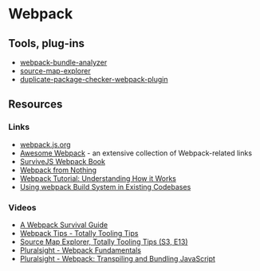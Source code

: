 # Webpack

##

## Tools, plug-ins
- [webpack-bundle-analyzer](https://github.com/webpack-contrib/webpack-bundle-analyzer)
- [source-map-explorer](https://www.npmjs.com/package/source-map-explorer)
- [duplicate-package-checker-webpack-plugin](https://github.com/darrenscerri/duplicate-package-checker-webpack-plugin)

## Resources

### Links
- [webpack.js.org](https://webpack.js.org/)
- [Awesome Webpack](https://github.com/webpack-contrib/awesome-webpack/blob/master/README.md) - an extensive collection of Webpack-related links
- [SurviveJS Webpack Book](https://survivejs.com/webpack/)
- [Webpack from Nothing](https://what-problem-does-it-solve.com/webpack/intro.html)
- [Webpack Tutorial: Understanding How it Works](https://medium.com/ag-grid/webpack-tutorial-understanding-how-it-works-f73dfa164f01)
- [Using webpack Build System in Existing Codebases](https://www.threatstack.com/blog/using-webpack-build-system-in-existing-codebases)

### Videos
- [A Webpack Survival Guide](https://www.youtube.com/watch?v=ivQ7HrnBJe8&feature=youtu.be)
- [Webpack Tips - Totally Tooling Tips](https://www.youtube.com/watch?v=zFoBYfMLUCM&feature=youtu.be)
- [Source Map Explorer, Totally Tooling Tips (S3, E13)](https://www.youtube.com/watch?v=7aY9BoMEpG8)
- [Pluralsight - Webpack Fundamentals](https://www.pluralsight.com/courses/webpack-fundamentals)
- [Pluralsight - Webpack: Transpiling and Bundling JavaScript](https://www.pluralsight.com/courses/transpiling-bundling-javascript-webpack)
